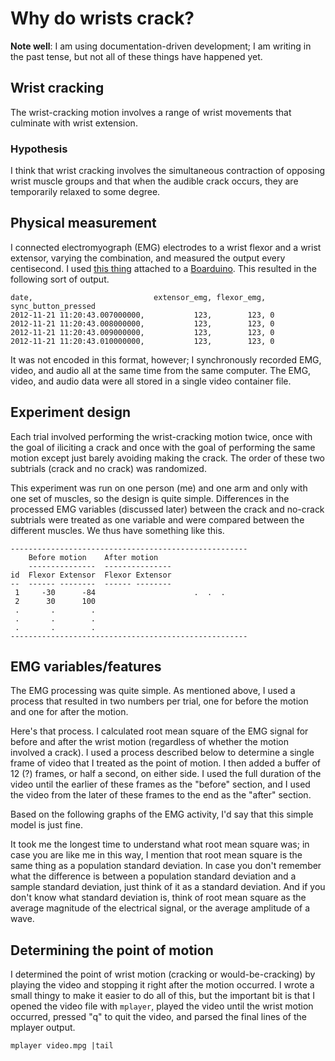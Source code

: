 Why do wrists crack?
===
**Note well**: I am using documentation-driven development; I am writing in the
past tense, but not all of these things have happened yet.

## Wrist cracking
The wrist-cracking motion involves a range of wrist movements that culminate
with wrist extension.

### Hypothesis
I think that wrist cracking involves the simultaneous contraction of opposing
wrist muscle groups and that when the audible crack occurs, they are
temporarily relaxed to some degree.

## Physical measurement
I connected electromyograph (EMG) electrodes to a wrist flexor and a wrist extensor, varying the
combination, and measured the output every centisecond. I used
[this thing]()
attached to a [Boarduino]().
This resulted in the following sort of output.

    date,                           extensor_emg, flexor_emg, sync_button_pressed
    2012-11-21 11:20:43.007000000,           123,        123, 0
    2012-11-21 11:20:43.008000000,           123,        123, 0
    2012-11-21 11:20:43.009000000,           123,        123, 0
    2012-11-21 11:20:43.010000000,           123,        123, 0

It was not encoded in this format, however; I synchronously recorded
EMG, video, and audio all at the same time from the same computer.
The EMG, video, and audio data were all stored in a single video container file.

## Experiment design
Each trial involved performing the wrist-cracking motion twice, once with the
goal of iliciting a crack and once with the goal of performing the same motion
except just barely avoiding making the crack. The order of these two subtrials
(crack and no crack) was randomized.

This experiment was run on one person (me) and one arm and only with one set
of muscles, so the design is quite simple. Differences in the processed EMG
variables (discussed later) between the crack and no-crack subtrials were
treated as one variable and were compared between the different muscles.
We thus have something like this.

    -----------------------------------------------------
        Before motion    After motion
        ---------------  --------------- 
    id  Flexor Extensor  Flexor Extensor
    --  ------ --------  ------ --------
     1     -30      -84                      .  .  .
     2      30      100
     .       .        .
     .       .        .
     .       .        .
    -----------------------------------------------------

## EMG variables/features
The EMG processing was quite simple. As mentioned above, I used a process
that resulted in two numbers per trial, one for before the motion and one
for after the motion.

Here's that process. I calculated root mean square of the EMG signal for
before and after the wrist motion (regardless of whether the motion involved
a crack). I used a process described below to determine a single frame of
video that I treated as the point of motion. I then added a buffer of 12 (?)
frames, or half a second, on either side. I used the full duration of the
video until the earlier of these frames as the "before" section, and I used
the video from the later of these frames to the end as the "after" section.

Based on the following graphs of the EMG activity,
I'd say that this simple model is just fine.

It took me the longest time to understand what root mean
square was; in case you are like me in this way, I mention that root mean
square is the same thing as a population standard deviation. In case you
don't remember what the difference is between a population standard deviation
and a sample standard deviation, just think of it as a standard deviation.
And if you don't know what standard deviation is, think of root mean square
as the average magnitude of the electrical signal, or the average amplitude
of a wave.

## Determining the point of motion
I determined the point of wrist motion (cracking or would-be-cracking)
by playing the video and stopping it right after the motion occurred.
I wrote a small thingy to make it easier to do all of this, but the
important bit is that I opened the video file with `mplayer`, played
the video until the wrist motion occurred, pressed "q" to quit the video,
and parsed the final lines of the mplayer output.

    mplayer video.mpg |tail
